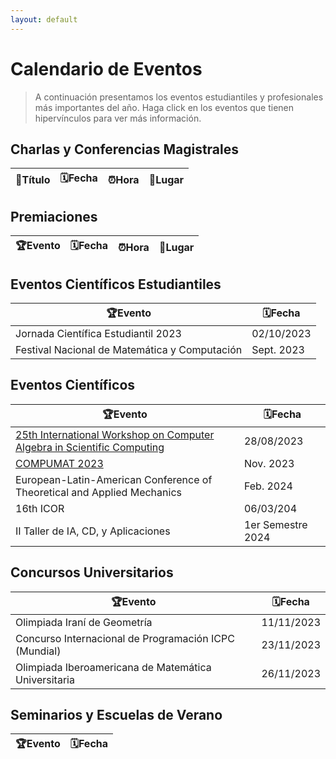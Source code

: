 ```yaml
---
layout: default
---
```


# Calendario de Eventos

> A continuación presentamos los eventos estudiantiles y profesionales más importantes del año. Haga click en los eventos que tienen hipervínculos para ver más información.

## Charlas y Conferencias Magistrales

📢Título | 🗓️Fecha | ⏰Hora | 📌Lugar
---|---|---|---

## Premiaciones

🏆Evento | 🗓️Fecha | ⏰Hora | 📌Lugar
---|---|---|---

## Eventos Científicos Estudiantiles

🏆Evento | 🗓️Fecha
-------|-------
Jornada Científica Estudiantil 2023 | 02/10/2023
Festival Nacional de Matemática y Computación | Sept. 2023

## Eventos Científicos

🏆Evento | 🗓️Fecha
-------|-------
[25th International Workshop on Computer Algebra in Scientific Computing](https://www.casc-conference.org/) | 28/08/2023
[COMPUMAT 2023](https://github.com/matcom/matcom.github.io/blob/b33becef184e63453f3ecc737b4ba0946a8c35b7/eventos/Primer%20anuncio%20-%20Compumat%202023.pdf) | Nov. 2023
European-Latin-American Conference of Theoretical and Applied Mechanics | Feb. 2024
16th ICOR | 06/03/204
II Taller de IA, CD, y Aplicaciones | 1er Semestre 2024

## Concursos Universitarios

🏆Evento | 🗓️Fecha
-------|-------
Olimpiada Iraní de Geometría | 11/11/2023
Concurso Internacional de Programación ICPC (Mundial) | 23/11/2023
Olimpiada Iberoamericana de Matemática Universitaria | 26/11/2023

## Seminarios y Escuelas de Verano

🏆Evento | 🗓️Fecha
---|---
